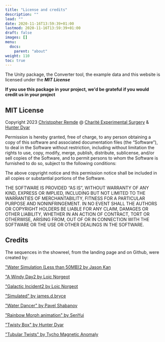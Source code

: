 ```yaml
---
title: "License and credits"
description: ""
lead: ""
date: 2020-11-16T13:59:39+01:00
lastmod: 2020-11-16T13:59:39+01:00
draft: false
images: []
menu:
  docs:
    parent: "about"
weight: 110
toc: true
---
```


The Unity package, the Converter tool, the example data and this website is licensed under the ***MIT License***

**If you use this package in your project, we'd be grateful if you would credit us in your project**

## MIT License

Copyright 2023 [Christopher Remde](chrisrem.de/) @ [Charité Experimental Surgery](https://www.experimental-surgery.de/) & [Hunter Dyar](https://hdyar.com/)

Permission is hereby granted, free of charge, to any person obtaining a copy of this software and associated documentation files (the “Software”), to deal in the Software without restriction, including without limitation the rights to use, copy, modify, merge, publish, distribute, sublicense, and/or sell copies of the Software, and to permit persons to whom the Software is furnished to do so, subject to the following conditions:

The above copyright notice and this permission notice shall be included in all copies or substantial portions of the Software.

THE SOFTWARE IS PROVIDED “AS IS”, WITHOUT WARRANTY OF ANY KIND, EXPRESS OR IMPLIED, INCLUDING BUT NOT LIMITED TO THE WARRANTIES OF MERCHANTABILITY, FITNESS FOR A PARTICULAR PURPOSE AND NONINFRINGEMENT. IN NO EVENT SHALL THE AUTHORS OR COPYRIGHT HOLDERS BE LIABLE FOR ANY CLAIM, DAMAGES OR OTHER LIABILITY, WHETHER IN AN ACTION OF CONTRACT, TORT OR OTHERWISE, ARISING FROM, OUT OF OR IN CONNECTION WITH THE SOFTWARE OR THE USE OR OTHER DEALINGS IN THE SOFTWARE.


## Credits

The sequences in the showreel, from the landing page and on Github, were created by:

["Water Simulation (Less than 50MB)2 by Jason Kan](https://sketchfab.com/3d-models/water-simulation-less-than-50mb-6dc43acfca8842c88a9063be682664ab)

["A Windy Day2 by Loic Norgeot](https://sketchfab.com/3d-models/a-windy-day-fb78f4cc938144e6902dd5cff354d525)

["Galactic Incident2 by Loic Norgeot](https://sketchfab.com/3d-models/galactic-incident-397b266af9604b9fbf0a4e5446cf864b)

["Simulated" by james.d.bryce](https://sketchfab.com/3d-models/simulated-14c63fdbb1414dc09cc714b80e3b83ab)

["Water Dancer" by Pavel Shabanov](https://sketchfab.com/3d-models/water-dancer-cb8843e12f85474687cd51cbf3f352a5)

["Rainbow Morph animation" by SenYui](https://sketchfab.com/3d-models/rainbow-morph-animation-18c96b42cf7d433ca72df475cd6ec4d8)

["Twisty Box" by Hunter Dyar](hdyar.com/)

["Tubular Twists" by Tycho Magnetic Anomaly](https://sketchfab.com/3d-models/tubular-twists-9e4ad0ee6d7045e6b99da9fa95b8f187)
